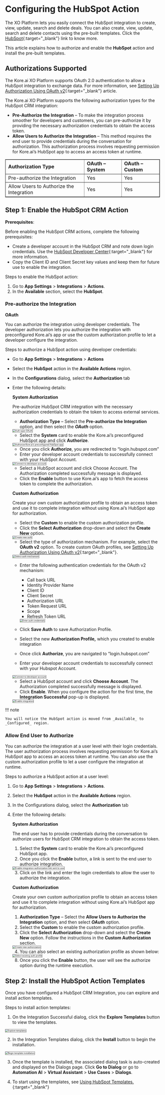 # Configuring the HubSpot Action

The XO Platform lets you easily connect the HubSpot integration to create, view, update, search and delete deals. You can also create, view, update, search and delete contacts using the pre-built templates. Click the [HubSpot](https://www.hubspot.com/?__hstc=59894770.e90bc57a4e2025da994552ad13bbab05.1699003492940.1700224472376.1700227712599.57&__hssc=59894770.6.1700227712599&__hsfp=4271746649){:target="_blank"} link to know more. 

This article explains how to authorize and enable the **HubSpot** action and install the pre-built templates.


## Authorizations Supported

The Kore.ai XO Platform supports OAuth 2.0 authentication to allow a HubSpot integration to exchange data. For more information, see [Setting Up Authorization Using OAuth v2](../../../dev-tools/bot-authorization/setting-up-authorization-using-oauth-v2.md){:target="_blank"} article. 

The Kore.ai XO Platform supports the following authorization types for the HubSpot CRM integration:

* **Pre-Authorize the Integration** – To make the integration process smoother for developers and customers, you can pre-authorize it by providing the necessary authorization credentials to obtain the access token. 
* **Allow Users to Authorize the Integration** – This method requires the end user to provide credentials during the conversation for authorization. This authorization process involves requesting permission for Kore.ai’s HubSpot app to access an access token at runtime.

<table border="1">
  <tr>
   <td>
<strong>Authorization Type</strong>
   </td>
   <td><strong>OAuth – System</strong>
   </td>
   <td><strong>OAuth – Custom</strong>
   </td>
  </tr>
  <tr>
   <td>Pre-authorize the Integration
   </td>
   <td>Yes
   </td>
   <td>Yes
   </td>
  </tr>
  <tr>
   <td>Allow Users to Authorize the Integration
   </td>
   <td>Yes
   </td>
   <td>Yes
   </td>
  </tr>
</table>



## Step 1: Enable the HubSpot CRM Action 

**Prerequisites**:

Before enabling the HubSpot CRM actions, complete the following prerequisites:

* Create a developer account in the HubSpot CRM and note down login credentials. Use the [HubSpot Developer Center](https://developers.hubspot.com/docs/api/creating-an-app?__hstc=59894770.e90bc57a4e2025da994552ad13bbab05.1699003492940.1700224472376.1700227712599.57&__hssc=59894770.6.1700227712599&__hsfp=4271746649){:target="_blank"} for more information.
* Copy the Client ID and Client Secret key values and keep them for future use to enable the integration.

Steps to enable the HubSpot action:

1. Go to **App Settings** > **Integrations** > **Actions**.
2. In the **Available** section, select the **HubSpot**.  


### Pre-authorize the Integration

**OAuth**

You can authorize the integration using developer credentials. The developer authorization lets you authorize the integration with preconfigured Kore.ai’s app or use the custom authorization profile to let a developer configure the integration. 

Steps to authorize a HubSpot action using developer credentials:

* Go to **App Settings** > **Integrations** > **Actions**
* Select the **HubSpot** action in the **Available Actions** region.
* In the **Configurations** dialog, select the **Authorization** tab 
* Enter the following details:

    **System Authorization**  
      
    Pre-authorize HubSpot CRM integration with the necessary authorization credentials to obtain the token to access external services.

    * **Authorization Type** – Select the **Pre-authorize the Integration** option, and then select the **_OAuth_** option.  
    <img src="../images/hubspot-integration-img2.png" alt="Auth type-OAuth" title="Auth type-OAuth" style="border: 1px solid gray;zoom:50%;"/>

    * Select the **System** card to enable the Kore.ai’s preconfigured HubSpot app and click **Authorize**.  
    <img src="../images/hubspot-integration-img3.png" alt="Authorize Kore.ai’s preconfigured HubSpot app" title="Authorize Kore.ai’s preconfigured HubSpot app" style="border: 1px solid gray;zoom:50%;"/>

    * Once you click **Authorize**, you are redirected to “login.hubspot.com”
    * Enter your developer account credentials to successfully connect with your HubSpot Account.  
    <img src="../images/hubspot-integration-img4-img8.png" alt="Connect to developer account" title="Connect to developer account" style="border: 1px solid gray;zoom:50%;"/>

    * Select a HubSpot account and click Choose Account. The Authorization completed successfully message is displayed.
    * Click the **Enable** button to use Kore.ai’s app to fetch the access token to complete the authorization.

    **Custom Authorization**

    Create your own custom authorization profile to obtain an access token and use it to complete integration without using Kore.ai’s HubSpot app for authorization.

    * Select the **Custom** to enable the custom authorization profile.
    * Click the **Select Authorization** drop-down and select the **Create New** option.  
    <img src="../images/hubspot-integration-img5.png" alt="Create new auth" title="Create new auth" style="border: 1px solid gray;zoom:50%;"/>

    * Select the type of authorization mechanism. For example, select the **OAuth v2** option. To create custom OAuth profiles, see [Setting Up Authorization Using OAuth v2](../../../../dev-tools/bot-authorization/setting-up-authorization-using-oauth-v2){:target="_blank"}.  
    <img src="../images/hubspot-integration-img6.png" alt="Select auth mechanism" title="Select auth mechanism" style="border: 1px solid gray;zoom:50%;"/>

    * Enter the following authentication credentials for the OAuth v2 mechanism:
        * Call back URL
        * Identity Provider Name
        * Client ID
        * Client Secret
        * Authorization URL
        * Token Request URL
        * Scope
        * Refresh Token URL

        <img src="../images/hubspot-integration-img7.png" alt="Enter auth credentials" title="Enter auth credentials" style="border: 1px solid gray;zoom:50%;"/>

    * Click **Save Auth** to save Authorization Profile.
    * Select the new **Authorization Profile,** which you created to enable integration
    * Once click **Authorize**, you are navigated to “login.hubspot.com”
    * Enter your developer account credentials to successfully connect with your Hubspot Account.  
    <img src="../images/hubspot-integration-img4-img8.png" alt="Connect to developer account" title="Connect to developer account" style="border: 1px solid gray;zoom:50%;"/>  

    * Select a HubSpot account and click **Choose Account**. The Authorization completed successfully message is displayed.
    * Click **Enable**. When you configure the action for the first time, the **Integration Successful**  pop-up is displayed.  
    <img src="../images/hubspot-integration-img9.png" alt="Enable integration" title="Enable integration" style="border: 1px solid gray;zoom:50%;"/>

!!! note

    You will notice the HubSpot action is moved from _Available_ to _Configured_ region.


### Allow End User to Authorize

You can authorize the integration at a user level with their login credentials. The user authorization process involves requesting permission for Kore.ai’s HubSpot app to access an access token at runtime. You can also use the custom authorization profile to let a user configure the integration at runtime. 

Steps to authorize a HubSpot action at a user level:



1. Go to **App Settings** > **Integrations** > **Actions**.
2. Select the **HubSpot** action in the **Available Actions** region.
3. In the Configurations dialog, select the **Authorization** tab 
4. Enter the following details: 

    **System Authorization**

    The end user has to provide credentials during the conversation to authorize users for HubSpot CRM integration to obtain the access token.
    
    1. Select the **System** card to enable the Kore.ai’s preconfigured HubSpot app.
    2. Once you click the **Enable** button, a link is sent to the end user to authorize integration.  
    <img src="../images/hubspot-integration-img10.png" alt="Enable integration-authorization link sent to user" title="Enable integration-authorization link sent to user" style="border: 1px solid gray;zoom:50%;"/>

    3. Click on the link and enter the login credentials to allow the user to authorize the integration.

    **Custom Authorization**

    Create your own custom authorization profile to obtain an access token and use it to complete integration without using Kore.ai’s HubSpot app for authorization.

    1. **Authorization Type** – Select the **Allow Users to Authorize the Integration** option, and then select **_OAuth_** option.
    2. Select the **Custom** to enable the custom authorization profile.
    3. Click the **Select Authorization** drop-down and select the **Create New** option. Follow the instructions in the **Custom Authorization** section.  
    <img src="../images/hubspot-integration-img11.png" alt="Create new authorization" title="Create new authorization" style="border: 1px solid gray;zoom:50%;"/>

    4. You can also select an existing authorization profile as shown below:  
    <img src="../images/hubspot-integration-img12.png" alt="Select existing auth profile" title="Select existing auth profile" style="border: 1px solid gray;zoom:50%;"/>

    8. Once you click the **Enable** button, the user will see the authorize option during the runtime execution.


## Step 2: Install the HubSpot Action Templates

Once you have configured a HubSpot CRM Integration, you can explore and install action templates.

Steps to install action templates:

1. On the Integration Successful dialog, click the **Explore Templates** button to view the templates.  
<img src="../images/hubspot-integration-img9.png" alt="Explore templates" title="Explore templates" style="border: 1px solid gray;zoom:50%;"/>

2. In the Integration Templates dialog, click the **Install** button to begin the installation.  
<img src="../images/hubspot-integration-img14.png" alt="Begin template installation" title="Begin template installation" style="border: 1px solid gray;zoom:50%;"/>

3. Once the template is installed, the associated dialog task is auto-created and displayed on the Dialogs page.  Click **Go to Dialog** or go to **Automation AI** > **Virtual Assistant** > **Use Cases** > **Dialogs**.

4. To start using the templates, see [Using HubSpot Templates.](using-the-hubspot-action-templates.md){:target="_blank"}  



